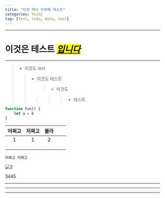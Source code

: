 ```yaml
---
title: "이것 역시 두번째 테스트"
categories: Test2
tag: [Test, todo, date, test]
---
```


---

# 이것은 **테스트**  <mark><u>_입니다_</u></mark>

---

> - 이것도 _test_
> 
> > * 이것도 테스트
> >   
> >   > * 이것도
> > 
> > > > > + 테스트

```javascript
function Fun() {
    let a = b
}
```

| 어쩌고 | 저쩌고 | 불라  |     |     |
|:---:|:---:|:---:|:---:|:---:|
| 1   | 1   | 2   |     |     |
|     |     |     |     |     |
|     |     |     |     |     |
|     |     |     |     |     |

`어쩌고 저쩌고`


![2](https://user-images.githubusercontent.com/58872932/229145620-9fbce6c9-4d32-4769-a545-f4f78bb1a812.png)

$3445$

---

---

***


